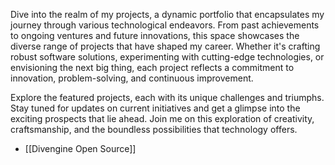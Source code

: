 Dive into the realm of my projects, a dynamic portfolio that encapsulates my journey through various technological endeavors. From past achievements to ongoing ventures and future innovations, this space showcases the diverse range of projects that have shaped my career. Whether it's crafting robust software solutions, experimenting with cutting-edge technologies, or envisioning the next big thing, each project reflects a commitment to innovation, problem-solving, and continuous improvement.

Explore the featured projects, each with its unique challenges and triumphs. Stay tuned for updates on current initiatives and get a glimpse into the exciting prospects that lie ahead. Join me on this exploration of creativity, craftsmanship, and the boundless possibilities that technology offers.

-  [[Divengine Open Source]]
